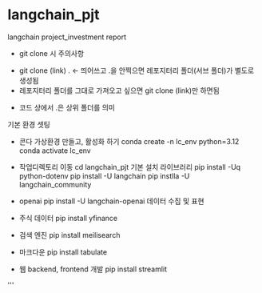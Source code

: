 # langchain_pjt
langchain project_investment report

* git clone 시 주의사항
 - git clone (link) . <- 띄어쓰고 .을 안찍으면 레포지터리 폴더(서브 폴더)가 별도로 생성됨
 - 레포지터리 폴더를 그대로 가져오고 싶으면 git clone (link)만 하면됨

* 코드 상에서 .은 상위 폴더를 의미

기본 환경 셋팅
- 콘다 가상환경 만들고, 활성화 하기
conda create -n lc_env python=3.12
conda activate lc_env

- 작업디렉토리 이동
cd langchain_pjt
기본 설치 라이브러리
pip install -Uq python-dotenv
pip install -U langchain 
pip instlla -U langchain_community

- openai 
pip install -U langchain-openai 
데이터 수집 및 표현
- 주식 데이터
pip install yfinance

- 검색 엔진
pip install meilisearch

- 마크다운
pip install tabulate

- 웹 backend, frontend 개발
pip install streamlit

'''